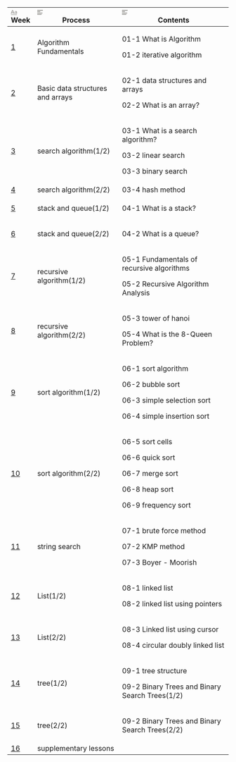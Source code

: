 <html><head><meta http-equiv="Content-Type" content="text/html; charset=utf-8">

</head><body><article id="0e92eaf2-a73a-4ae6-8ef8-2445ceae1aaf" class="page sans"><header><h1 class="page-title"></h1></header><div class="page-body"><table class="collection-content"><thead><tr><th><span class="icon property-icon"><svg viewBox="0 0 14 14" style="width:14px;height:14px;display:block;fill:rgba(55, 53, 47, 0.45);flex-shrink:0;-webkit-backface-visibility:hidden" class="typesTitle"><path d="M7.73943662,8.6971831 C7.77640845,8.7834507 7.81338028,8.8943662 7.81338028,9.00528169 C7.81338028,9.49823944 7.40669014,9.89260563 6.91373239,9.89260563 C6.53169014,9.89260563 6.19894366,9.64612676 6.08802817,9.30105634 L5.75528169,8.33978873 L2.05809859,8.33978873 L1.72535211,9.30105634 C1.61443662,9.64612676 1.2693662,9.89260563 0.887323944,9.89260563 C0.394366197,9.89260563 0,9.49823944 0,9.00528169 C0,8.8943662 0.0246478873,8.7834507 0.0616197183,8.6971831 L2.46478873,2.48591549 C2.68661972,1.90669014 3.24119718,1.5 3.90669014,1.5 C4.55985915,1.5 5.12676056,1.90669014 5.34859155,2.48591549 L7.73943662,8.6971831 Z M2.60035211,6.82394366 L5.21302817,6.82394366 L3.90669014,3.10211268 L2.60035211,6.82394366 Z M11.3996479,3.70598592 C12.7552817,3.70598592 14,4.24823944 14,5.96126761 L14,9.07922535 C14,9.52288732 13.6549296,9.89260563 13.2112676,9.89260563 C12.8169014,9.89260563 12.471831,9.59683099 12.4225352,9.19014085 C12.028169,9.6584507 11.3257042,9.95422535 10.5492958,9.95422535 C9.60035211,9.95422535 8.47887324,9.31338028 8.47887324,7.98239437 C8.47887324,6.58978873 9.60035211,6.08450704 10.5492958,6.08450704 C11.3380282,6.08450704 12.040493,6.33098592 12.4348592,6.81161972 L12.4348592,5.98591549 C12.4348592,5.38204225 11.9172535,4.98767606 11.1285211,4.98767606 C10.6602113,4.98767606 10.2411972,5.11091549 9.80985915,5.38204225 C9.72359155,5.43133803 9.61267606,5.46830986 9.50176056,5.46830986 C9.18133803,5.46830986 8.91021127,5.1971831 8.91021127,4.86443662 C8.91021127,4.64260563 9.0334507,4.44542254 9.19366197,4.34683099 C9.87147887,3.90316901 10.6232394,3.70598592 11.3996479,3.70598592 Z M11.1778169,8.8943662 C11.6830986,8.8943662 12.1760563,8.72183099 12.4348592,8.37676056 L12.4348592,7.63732394 C12.1760563,7.29225352 11.6830986,7.11971831 11.1778169,7.11971831 C10.5616197,7.11971831 10.056338,7.45246479 10.056338,8.0193662 C10.056338,8.57394366 10.5616197,8.8943662 11.1778169,8.8943662 Z M0.65625,11.125 L13.34375,11.125 C13.7061869,11.125 14,11.4188131 14,11.78125 C14,12.1436869 13.7061869,12.4375 13.34375,12.4375 L0.65625,12.4375 C0.293813133,12.4375 4.43857149e-17,12.1436869 0,11.78125 C-4.43857149e-17,11.4188131 0.293813133,11.125 0.65625,11.125 Z"></path></svg></span>Week</th><th><span class="icon property-icon"><svg viewBox="0 0 14 14" style="width:14px;height:14px;display:block;fill:rgba(55, 53, 47, 0.45);flex-shrink:0;-webkit-backface-visibility:hidden" class="typesText"><path d="M7,4.56818 C7,4.29204 6.77614,4.06818 6.5,4.06818 L0.5,4.06818 C0.223858,4.06818 0,4.29204 0,4.56818 L0,5.61364 C0,5.88978 0.223858,6.11364 0.5,6.11364 L6.5,6.11364 C6.77614,6.11364 7,5.88978 7,5.61364 L7,4.56818 Z M0.5,1 C0.223858,1 0,1.223858 0,1.5 L0,2.54545 C0,2.8216 0.223858,3.04545 0.5,3.04545 L12.5,3.04545 C12.7761,3.04545 13,2.8216 13,2.54545 L13,1.5 C13,1.223858 12.7761,1 12.5,1 L0.5,1 Z M0,8.68182 C0,8.95796 0.223858,9.18182 0.5,9.18182 L11.5,9.18182 C11.7761,9.18182 12,8.95796 12,8.68182 L12,7.63636 C12,7.36022 11.7761,7.13636 11.5,7.13636 L0.5,7.13636 C0.223858,7.13636 0,7.36022 0,7.63636 L0,8.68182 Z M0,11.75 C0,12.0261 0.223858,12.25 0.5,12.25 L9.5,12.25 C9.77614,12.25 10,12.0261 10,11.75 L10,10.70455 C10,10.4284 9.77614,10.20455 9.5,10.20455 L0.5,10.20455 C0.223858,10.20455 0,10.4284 0,10.70455 L0,11.75 Z"></path></svg></span>Process</th><th><span class="icon property-icon"><svg viewBox="0 0 14 14" style="width:14px;height:14px;display:block;fill:rgba(55, 53, 47, 0.45);flex-shrink:0;-webkit-backface-visibility:hidden" class="typesText"><path d="M7,4.56818 C7,4.29204 6.77614,4.06818 6.5,4.06818 L0.5,4.06818 C0.223858,4.06818 0,4.29204 0,4.56818 L0,5.61364 C0,5.88978 0.223858,6.11364 0.5,6.11364 L6.5,6.11364 C6.77614,6.11364 7,5.88978 7,5.61364 L7,4.56818 Z M0.5,1 C0.223858,1 0,1.223858 0,1.5 L0,2.54545 C0,2.8216 0.223858,3.04545 0.5,3.04545 L12.5,3.04545 C12.7761,3.04545 13,2.8216 13,2.54545 L13,1.5 C13,1.223858 12.7761,1 12.5,1 L0.5,1 Z M0,8.68182 C0,8.95796 0.223858,9.18182 0.5,9.18182 L11.5,9.18182 C11.7761,9.18182 12,8.95796 12,8.68182 L12,7.63636 C12,7.36022 11.7761,7.13636 11.5,7.13636 L0.5,7.13636 C0.223858,7.13636 0,7.36022 0,7.63636 L0,8.68182 Z M0,11.75 C0,12.0261 0.223858,12.25 0.5,12.25 L9.5,12.25 C9.77614,12.25 10,12.0261 10,11.75 L10,10.70455 C10,10.4284 9.77614,10.20455 9.5,10.20455 L0.5,10.20455 C0.223858,10.20455 0,10.4284 0,10.70455 L0,11.75 Z"></path></svg></span>Contents</th></tr></thead><tbody><tr id="5077fab9-6a3b-43e4-96d2-ba65520df899"><td class="cell-title"><a href="https://www.notion.so/1-5077fab96a3b43e496d2ba65520df899">1</a></td><td class="cell-hZPV">Algorithm Fundamentals</td><td class="cell-N<L_">
  
  <p>01-1 What is Algorithm</p>
  <p>01-2 iterative algorithm</p>
  
  </td></tr><tr id="ea57d115-4821-440d-ba8e-b572fc08f09a"><td class="cell-title"><a href="https://www.notion.so/2-ea57d1154821440dba8eb572fc08f09a">2</a></td><td class="cell-hZPV">Basic data structures and arrays</td><td class="cell-N<L_">
  
  <p>02-1 data structures and arrays</p>
  <p>02-2 What is an array?</p>
  
  </td></tr><tr id="ff987cc1-0438-464e-a30e-dd143309b17a"><td class="cell-title"><a href="https://www.notion.so/3-ff987cc10438464ea30edd143309b17a">3</a></td><td class="cell-hZPV">search algorithm(1/2)</td><td class="cell-N<L_">
  
  <p>03-1 What is a search algorithm?</p>
  <p>03-2 linear search</p>
  <p>03-3 binary search</p>
  
  </td></tr><tr id="ac9d851d-9084-45d9-8411-d6f4f4ff8b9e"><td class="cell-title"><a href="https://www.notion.so/4-ac9d851d908445d98411d6f4f4ff8b9e">4</a></td><td class="cell-hZPV">search algorithm(2/2)</td><td class="cell-N<L_">03-4 hash method</td></tr><tr id="36a9a9ec-4da7-4777-9311-2e001e988f1f"><td class="cell-title"><a href="https://www.notion.so/5-36a9a9ec4da7477793112e001e988f1f">5</a></td><td class="cell-hZPV">stack and queue(1/2)</td><td class="cell-N<L_">
  
  <p>04-1 What is a stack?</p>
  
  </td></tr><tr id="69253db6-fece-43b3-8fe0-5259a2bea1fe"><td class="cell-title"><a href="https://www.notion.so/6-69253db6fece43b38fe05259a2bea1fe">6</a></td><td class="cell-hZPV">stack and queue(2/2)</td><td class="cell-N<L_">
  
  <p>04-2 What is a queue?</p>
  
  </td></tr><tr id="f94577e4-c46a-4abb-aff4-b060cfa172d0"><td class="cell-title"><a href="https://www.notion.so/7-f94577e4c46a4abbaff4b060cfa172d0">7</a></td><td class="cell-hZPV">recursive algorithm(1/2)</td><td class="cell-N<L_">
  
  <p>05-1 Fundamentals of recursive algorithms</p>
  <p>05-2 Recursive Algorithm Analysis</p>
  
  </td></tr><tr id="39cfd091-8fca-49e9-aca8-af822cf1f0b6"><td class="cell-title"><a href="https://www.notion.so/8-39cfd0918fca49e9aca8af822cf1f0b6">8</a></td><td class="cell-hZPV">recursive algorithm(2/2)</td><td class="cell-N<L_">
  
  <p>05-3 tower of hanoi</p>
  <p>05-4 What is the 8-Queen Problem?</p>
  
  </td></tr><tr id="e921a1b5-b475-4ff6-bd94-123679930467"><td class="cell-title"><a href="https://www.notion.so/9-e921a1b5b4754ff6bd94123679930467">9</a></td><td class="cell-hZPV">sort algorithm(1/2)</td><td class="cell-N<L_">
  
  <p>06-1 sort algorithm</p>
  <p>06-2 bubble sort</p>
  <p>06-3 simple selection sort</p>
  <p>06-4 simple insertion sort</p>
  
  </td></tr><tr id="972e063a-f960-4339-bf9e-e07754b58536"><td class="cell-title"><a href="https://www.notion.so/10-972e063af9604339bf9ee07754b58536">10</a></td><td class="cell-hZPV">sort algorithm(2/2)</td><td class="cell-N<L_">
  
  <p>06-5 sort cells</p>
  <p>06-6 quick sort</p>
  <p>06-7 merge sort</p>
  <p>06-8 heap sort</p>
  <p>06-9 frequency sort</p>
  
  </td></tr><tr id="4e1c9d63-afb3-49ba-b1e2-3cec24b99956"><td class="cell-title"><a href="https://www.notion.so/11-4e1c9d63afb349bab1e23cec24b99956">11</a></td><td class="cell-hZPV">string search</td><td class="cell-N<L_">
  
  <p>07-1 brute force method</p>
  <p>07-2 KMP method</p>
  <p>07-3 Boyer - Moorish</p>
  
  </td></tr><tr id="c8e1eba1-ccd9-4737-833f-a42950f7a715"><td class="cell-title"><a href="https://www.notion.so/12-c8e1eba1ccd94737833fa42950f7a715">12</a></td><td class="cell-hZPV">List(1/2)</td><td class="cell-N<L_">
  
  <p>08-1 linked list</p>
  <p>08-2 linked list using pointers</p>
  
  </td></tr><tr id="cd71a481-e398-4d80-b8e7-6170215f7fed"><td class="cell-title"><a href="https://www.notion.so/13-cd71a481e3984d80b8e76170215f7fed">13</a></td><td class="cell-hZPV">List(2/2)</td><td class="cell-N<L_">
  
  <p>08-3 Linked list using cursor</p>
  <p>08-4 circular doubly linked list</p>
  
  </td></tr><tr id="ec01c832-3075-48e5-b50c-3d9c6fc2b90c"><td class="cell-title"><a href="https://www.notion.so/14-ec01c832307548e5b50c3d9c6fc2b90c">14</a></td><td class="cell-hZPV">tree(1/2)</td><td class="cell-N<L_">
  
  <p>09-1 tree structure</p>
  <p>09-2 Binary Trees and Binary Search Trees(1/2)</p>
  
  </td></tr><tr id="75e0e397-dbfc-497f-af29-461458b8bbf7"><td class="cell-title"><a href="https://www.notion.so/15-75e0e397dbfc497faf29461458b8bbf7">15</a></td><td class="cell-hZPV">tree(2/2)</td><td class="cell-N<L_">
  
  <p>09-2 Binary Trees and Binary Search Trees(2/2)</p>
  
  </td></tr><tr id="8bf8017a-78a8-411f-8960-59b3fe1fa008"><td class="cell-title"><a href="https://www.notion.so/16-8bf8017a78a8411f896059b3fe1fa008">16</a></td><td class="cell-hZPV">supplementary lessons</td><td class="cell-N<L_"></td></tr></tbody></table></div></article></body></html>
